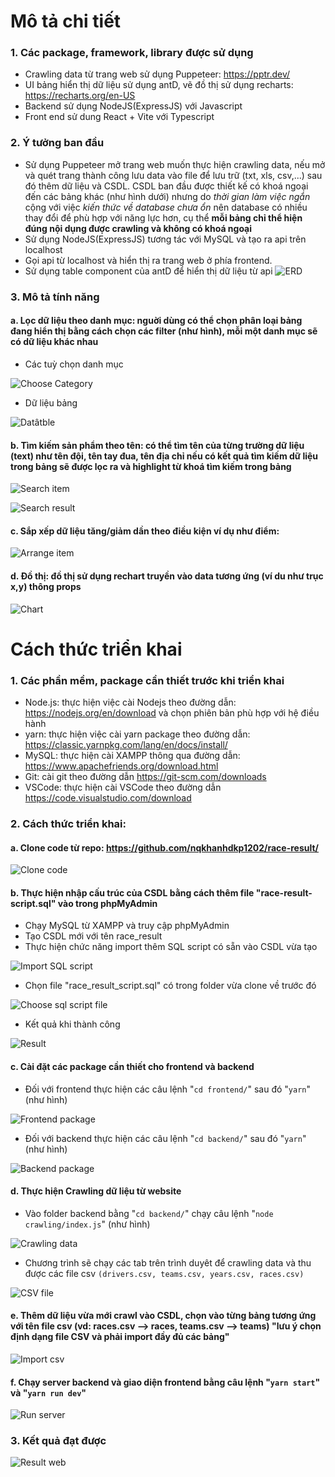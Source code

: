 # Mô tả chi tiết
  ### 1. Các package, framework, library được sử dụng 
  - Crawling data từ trang web sử dụng Puppeteer: https://pptr.dev/
  - UI bảng hiển thị dữ liệu sử dụng antD, vẽ đồ thị sử dụng recharts: https://recharts.org/en-US
  - Backend sử dụng NodeJS(ExpressJS) với Javascript
  - Front end sử dung React + Vite với Typescript
  ### 2. Ý tưởng ban đầu
  - Sử dụng Puppeteer mở trang web muốn thực hiện crawling data, nếu mở và quét trang thành công lưu data vào file để lưu trữ (txt, xls, csv,...) sau đó thêm dữ liệu và CSDL. CSDL ban đầu được thiết kế có khoá ngoại đến các bảng khác (như hình dưới) nhưng do *thời gian làm việc ngắn* cộng với việc *kiến thức về database chưa ổn* nên database có nhiều thay đổi để phù hợp với năng lực hơn, cụ thể **mỗi bảng chỉ thể hiện đúng nội dụng được crawling và không có khoá ngoại**
  - Sử dụng NodeJS(ExpressJS) tương tác với MySQL và tạo ra api trên localhost
  - Gọi api từ localhost và hiển thị ra trang web ở phía frontend.
  - Sử dụng table component của antD để hiển thị dữ liệu từ api
![ERD](https://lh3.googleusercontent.com/fife/APg5EObiLnWu6uasfa9iBMfGrqpqiU9WZoENwU8x7e4gpX0mV6v4-fUbIQy3M7_MhOVDf0Nbr_trXBtfUmDJy7G7Esyk4ZiFLorJy6Nvi-G0nm7rtUqvlth9wiUc97u0a_ikCBDAGYxw5NR0idS6unZwJ0RhW3zPzHhUzH1PqYg5Rsr2nHBnMhKWxux8Jarx5f6cjT6KzpQ8JVDBNxwMWa9rK0wGwt1W-DGAbhtfV-AGf546bEqUl0krf3LLvLw-dWlA6GPMJsI4PYtxlLjyj5zL5djXnkIf9CWiiUnphzkdxSYZckauG-PIpixvx40wnBYZ4cYFuhfysYPOtHrXpJ_-jY9TeGEOOl5DTnK-L81n11E19rF0h-6A7hQnbC53uFr27mT00iKPbGuLOb-PhZJUmtFtuMyBSD7JQ6yGMjqRear6soq6K1xeh9KxdySeMB6tz4O5-MLgd-VNc8MpxXebRh7OxQMX1hccm74ZhMJ69bq9i7D74CwE6JV-NWkLPeAhBRFL_p64gFZIXRD8LYE6APuRQfCdf9Z9LvX3_p9YDBDtrHOMTAuhwHb0xk-yMHt-ruvaJXCbfKrhK0bSOX6sPcHz0uFCVpZ8FSDGGLgKTEKIBnqZDujVI-oK6FggU94wmWcYxL9-_zuwchG50cP3DW3BShVfiWcldgYdb1jZMK7dKsLvEtQvv8tmPbiiH2PsQrKxVnvSBm1ZmXz02S-OMno-8wg2DKfM2gQhXiu4WmCBr9UCmYcVCx827CrvArKU22L1jdfnxjMXuF4f7h61IIM6SNpLXdFNDtuBHuFSQOGp6jHhiL_5TqwgcsEocNhSwLe8Ppsu6cvg3_fkW74pSrgiEwbMzsrmyUAh3q_TG6I2DFblcOqh5NeBX6QbBvnit3gjaE5Pc5KlDuBSasDaI6EGMzO2PcXh16yxLhlIilCM1ERHay5kxL9il-mJjRLRavZHAbmXq0yEKOf6NjeaqCBwpArxI26-dzGCOt8T4RcNj7Ckt_SevnQeLuzJiBooA8toPi0fP9j0Hx8mh2iKQEIIstTYtNJGJB8sj8mVXApy-gvYlQ9D1RRnUoS6VVrmkC1gzY7A7ZURZg9ja8QFSbcDZCzSOEvvGfx-2dGYvNRH-WipE_tXhx5Odr3FLKEr_EXlah-kGlpCpVJi9itjYUdDRFk0suFBxkeFto8-A2xhj-TKQaOeU-pKVaI5cRBH_kBulNVceaqHjNSZq0LjVHBGc2aDs-Mw9ujyvtAplhzhCfBmGohMzoi0eep7DtqHF-hpBCF0hjOWCbGRcmpFKvQGv59vQ7PoyxjluDgWCO_L6J3AwoI0WoaYJQ0repI8hhkLVMerV6AZ-XWSgOAMOFy4MuHArbQ1lgDEnh3oGP-D-NhQV4Tz-4se64BKINLcoWlyZB0ZKrTF2gRM3a1QA-4cVZibjlM-YwwY91Nh9aMdP43bJr_WusQ1XkPMNLWJ0dnKGu_dPYX7aGIJYOwNyFlTk-e_58Xg0W0uzWVsbuRhCR4tY3M56A_6v91ZBwvdMqUgLURVZrzY_J1LlA=w2880-h1476)
		 
  ### 3. Mô tả tính năng 
  #### a. Lọc dữ liệu theo danh mục: nguời dùng có thể chọn phân loại bảng đang hiển thị bằng cách chọn các filter (như hình), mỗi một danh mục sẽ  có dữ liệu khác nhau
  - Các tuỳ chọn danh mục

![Choose Category](https://lh3.googleusercontent.com/fife/APg5EOaqYn_WH_jKzqlXLST3eCBISpeqtEONg09-lc5ff8Cgaq4GyYB-W9dNK4sfXEfoP6GL8w2HuJ2JGiAyGtvEJatZij9icTsxVEPWPIKIqOibS54OO6PuSl-qXiNOOk82D7Z4NLkLBPm62Xod8vyLIc7gnbt-_8p7GqTclSOq3bTZ1NF3ftBDCHy-lb4VpETSZjuaaMTnOEDTWlZJ43sQnqM8UIZYt60X87e4AaSjJute4lbIfcrpPhiufgS83S9YCuI1NMiZ07Fe1SRDVAy2I5QcRxE13sVzrk9PPluQYqEid0x-LWlkdKsx3t-4hEyKq4KXnONdiVFfaaO00MVHpNm7g4Tl9TL65-QT8kOwi9qupo1gN2PeTZMGKmUqT9gzqZZJrLv2Fu2B0IAYOrQ_seBAIxPcDxfnLS_RF7srYqGnxLkJ-vcfIQROAl96TU69Wdk3Ei0mpLEopoReyOaVaKCvXAkOTriN1ic5sBqQjVGl7Jk0IonJ6I2Tz6C-Hf2LESPUywSaeEZ7oYDcFjUDUbDEg_p9whDDdz_RQ7LuH6JfmnJyXRzZ5gLiZm7l_Lb_kV-Ql9edQVV0a_hPiDN4jqRvXLdEg5sfXGfyCcYXcqVdP6B-9Z4fjEm9mpL6yPCbv1E-cprWe6KGL8Nj-4tLtKMOee396hTIFTByc18tyeD5yFrLxgw1YCBKQx3XBpuUYesjwGMFCi_A2sQNBgj0ZdpUzwv3nmqHa_1IeNWwI1yAPVMIGXSYSgez0TMxSD5NOAVx6EqPBLcfIQeUHTzg8pR4BLvrv768WvyT1Z6S41rKTg3iSG9IvoUQOkkR2o2L4f43lqJpNY2RP5CQ8km_2M4LuEPCATdEKgnXtC-z4Ulrgrp9fzE6vcV5ZJvBUGKkTKryuKuiivl1AvpwTOI3gJ5YDeLxDM6ij9BU2RUq8HYog7LwqZazgoL_VOJ_dYGyo0ohc838cwUoGxzIrY7JnluTa6ZETXFrf2aINQnIYcsBzPjInO8PyJUMLuUTX_sjGkNuFDqle613yT_C9kr4Njj-yxd-5A6cfml8aODjKXp1R6aywvJvGFX2T5vccO78ue9svTQcIdktZk8O6DOIqUrazMOjFYq7ogBlj-NCoJ00wdaJt2_ijOg-7jfF28LBU5TqrOQp0h6NvE71ApjlXZ-8ag6jpO-u192Vi20YbwQUwv9AsgxYGpdfB4_8Ne8zbnUpz7j2oA188waDHMFixiyl-VR4lsbRu2-FzSIXZptiDSw7w8_DHbD83VOfH0vdK0k8jVXQvWDEDvaxW3VXeHtxh_7zafassWu8ibWsZdTJMbAlruP-ZxQy8NY2jlyxZtpC3j-43uhWuCMgUz3gpltE1r6ZdQQMANEbqFcH9D_Vq531701rTaG4nSsUjWq7tJOyORqiLz_ZWY9cNoGavUIhKOa4PJT4WSYK83qnpJGzbdfyUR8rBxaYcPBMC5HOaoAoSRs_zv-I7gZTazPjMwLUB38nC1hJaG0wR_jXnGHe4UyLprGtExWrCOxlunVTTim9AZK9UKUtaCzXUQ=w2880-h1528)

  - Dữ liệu bảng
    
![Datâtble](https://lh3.googleusercontent.com/fife/APg5EObXx7H7xtNZnLRRNMSjd3NLl1p64DNq-oLvfTZv3EhBivXuNg1CU88yMlEUUjOB7BBjL3N_ld9dAcF7GwqpEaviNTY0Knd2xfM5rIUcyfKqhfATOLF_z7e4lATvf2UKk4Mi_JhO1sUZJrT1XRBpimtlP7gQKU14DZdo6Ck_-C-WlT2RTnr4StncJhtO5UMixcibbJeuFvbFggUXZoMAWaJzF6Mqu9j8dVRsSx2ejbnkrDRZA-uUobph2U4onKINPY-l3y6lvjyYKsGKDJYcntUpoSYBY1T1kZlDyGnvU_g8QbBiJKMZ2v-yhg0Xld4wCbubMKjj7mDmWATKHSWKRLnE181Bp3magkIk539YWlCDvD9qC6WiuuQLfegI8GcFeNzTY_mGOPBnmiQ-XCLnXEgoZfxpeiSz84z7A4PDy8CPkZrsC0F_M7xNX5RJNoBSe9W-2kEFTfkuM_-pbkmgq6uAGTLd1KA12Rl5DwD7ua_o93ON1carp0Ww_f8GOYgW_7aXLiIPrKlN7BX_1spO41A7q0Qh9ZB-Gl2cYDpIvhckC9yRuYbWy-hrL9448JodIgxzg50JenJM26X6xb4O6z9E9Syb_9RlNSNzxPczuj9dxoHJONiMI-W4JvSPmPPRv3hbZhdFkW0h3ZBwy60RUgLzrv7b0ZdOcGHmG2Goh07p3bOiNjI92KFAPl-TPpu7ZnsaAwZrNe7OsCD1r3DKm8vviCvHU_2UJ_FrIEn_IXjbMSmjgMVcbQ6ch6n5FBMrgXLCr4dG6OcDg45wNqw-EYu6x-nbpG1waqUrj9t3bEJ4nGeygxUHNHEtDXjg84xZytyVsvMyb97lOZOH1pNOwk7CoGD4Lo5TS6IlVcopok8T8mhTiIDEhJzN0_S7NIS_RagkhEMMDiQ7VLRyojPUTdbiOYoxUBXNEfZBbWmWOE63_io9DVrXfT1agUbmyh5Zvb77zmE_vWtSKDeJz4HhNEi-rxFFw0H76ftsJ_2oSiI4cu49Zt8x1bMHnuhUKZe4hN2ho12a1Wz_j4rK_DfqRXgrhJDkAqyGOg3-_kA0pgeZluDQp5HsjgOA0EY0oK2kVT1BNgkrPog7XPxaJOaFBFoyXJNXWZVl2Jkyp3HxvqZd_Jwj8KQZ372MIXju1V5-bltIz6xXZvQOdKoJsP8pnry9JGkOxa8b6IkzjT98UlwBOsoO9yy7JOJdGz5SdbNO-HI7Z09-WSdcfGkQepvaxCzZ6dRKW2psV-G2g_bnvFXEBLxIwDdyAog7Jv3AQr7l2mb7MNwNiwRK4JdKbuE_SGrL5ktPmKz_89HtGHmS2qXNShy72b4gJ_V_O9GmuJlgG1srJTNskr9d_Wt0ya_htbab8tBbvgEKR9P-Tx73y-GKvLWyt5s8nv-3DAR30HMrinGJJ2I6jZsZWzpaRYdf7jo8fNZ_epx6SO9ZPCbTylz1lHvtqqo4k0tr53xpPLLD07QkZYur3LJAa2oeeD3FZhv2CIFHGqn-rqCJwnbFzhznHptEkLPgh0Gshmb7xDwekqgF9ia3RDkzcEi02g=w2880-h1528)

  #### b. Tìm kiếm sản phẩm theo tên: có thể tìm tên của từng trường dữ liệu (text) như tên đội, tên tay đua, tên địa chỉ nếu có kết quả tìm kiếm dữ liệu trong bảng sẽ được lọc ra và highlight từ khoá tìm kiếm trong bảng

![Search item](https://lh3.googleusercontent.com/fife/APg5EOZU5FMDMFcaomx-poHByVB3hjzrcqfLO6kDv5bX_ZCMdFvJk-i5rRIJQcUxmhvlmwvoyPK6-d6yhxHfyy8Q2SMSbC30E44HaZPUOoYZSOQhaeDC5t-7cVzf6efVLKkRTT9GYrFloIpubCfYJjH5mhJEYORQVKJ8zIcU4yityxwAFS0rL_rJKFuFmS3xB3DR_8qNyvDccoydzLpcbfjVxTtS29kFkW3lpoOBEWtj_S6hcNGngCgVS9_cSc96KrTAmXdGilDYe3PSO5oBy8fnQrA2NQyldv6451BaTBj04ngBhiuTfkYnfJ7z-lmzUrxoRKAZO91cnRRLUQRvgtUK9ZrIzRHqT4A0ojao5DZE7SezS0xkDvwzZjN-FaU387yb_n16PJgwEwsNGw6zXZ7F-sqhb9AcXBLSEK5CS2xeSYurZ_hnD-tPNal1UE8voc4A7uhiqlcCG_J6yUsQs4l4kMnF1fSWxjIL0rztO-GhK3G3a-2mSFePKFoNFRSn9gOloo870IZeJujNjEKCbTY3ezKwOoE06smXFfT8wXxmFNW-hDvQ0lbOL_jwfpqiXQsrnF5Th7BgShNLTDiKDPsO7X9g_TWNL7xyqBoLRLD85KI-BvJ2IaSGFN258p9qgQJZz42RQxT3E6IAaLvZXIYamYYp-1XYoVioNj9q7s9gSuU-tEdz7U_TzgkQExMjKc3GtlzHcap_LxGA5YEIfQvzASfPYi6wqIw7walSuV3qSHaYYZNiyZBgphBUCK6GjGEG5WKA94rnWPT4dogkI6GeeHdDDFWFt0CrgGzIdKqzBeF_8sbJXTYW15nndBEpRFIYbGzAEsns5mFQb77WHa0soLySbBxsteWyVay7nGBAgPQh0G03hxtG1HCI9I_Gw-E6Nxt-nvurP7UMbZJQzH_N4jmon0i5X_mXKjUrxaO3ZZlwN75-q55KeGDR-RrvjR6sPXaGT22WH5YPRi6Kwo3MFx8FckATfKsA3h6POR4sb-r-Lhyd5toke_tXp7Gjl0J9a-qs6iC-YmVtlyzFSmyvgGZIUFoYrXLi_wdg6MgccYcIguZ6zPLaV3hElTKD0z2AZFp3uztuqJLYfhp739Zut0er-Xv38ViBmhAlifAzqB31cFH_gGjwlUYimX6rBeaEm5v1QrCNtJn9_rIxbrLDyeWjrw6K6dn7gbfLUf2L4jGnKdg9FBv8iGpc5K8u5Jv4zkBxpWU-T7gk7Cz0_O00yOI8HoMtwT7dlHo3axC3QEeS6grS4cOSE0tTolIJ31vG06UiyMDyEX5ilqlqWll1Xu-cMNjNmFdxANhiP6_c8YO20QXS-TbjLNWWMOoiqXvy80H0IQjge_8EzBsaj9naICzzwj6QipfAKxwluC4cm4B0pX2CgOKo-29E6kPXFESStk7KmZHQBDwWbJxmUZZE1NK4WH1y22mNR6tnhAB8ONKZRWyOSnOXi6UFfXZIN26myfcsUWT5vs0lYSC5Q_7wLkPtXDmFasjCwnQiB5Of5gLqSodSwkcCkzYl7LcFho1sP9R6YafrnKkHuNmilA=w2880-h1528)

![Search result](https://lh3.googleusercontent.com/fife/APg5EObjDQOXyXEBjyAOzo-4uURLKf1MzFI2BjYPRMxDXwSFwGatBehjwwdnzNZQmC3tPzVyihzRVsL7jmyXP3k4AUjckyfRgrMGh_emYL695hkN1DEJwz3HT6n699mIoXJ1mf6HyOce0fVy69Pr85ZEKfQa_9YYLpEdKSEjYwK06-nsV0I-gnX5X5MM7KUYxUuRwWSMmcUZkI_4neq8XUL7vAY3G80FhrDLkSD0IO9CSrK4crqy3PTq3IZTf_cNEoSF0NVKLw4jh6IV7MTb88ZpH_hNh7JKnPRTay16r_ZTgOj2zd6Yf1qK6LtuzHiAfVDiNPlsMrFudhGXhqBcOntaIkEIqO6-qsxoIJhVtj-XPcjnTxXi2wnCO24URkTGQzu91yllGyDXNR11GJ3Eb0-iwtsl6_pbVOCCTFSMwzyWPevdx0GOSRsb6aGApxeNPi9wqdjII_qqOmTu0jynrXrRX5WfBSPv_oOPdLHbUGEdh3u6KVwvmkQziSn-qTL512pwllK4n03UhbR9gvywOsrW-R-VHWdAxVL5v8CvlEpEhiKzseRa4TZOhsFe4vg8o2b4FZ3YjrwDnEW4LSmybj3_c1BJMi8Q9LBaQsQv-aQFHGJ923H2XR5GBCDHyuPoPYmnE_72xxYgSyLxYpG1N3C5w3VAZtawR8rnpmSU_HDrQwoJF_o-O94l4cH4Q59VlL1Qh7jVTqtnXJo3VoN2RnyGjud6oDHoZsbZ6xMeXZE4S6NaeTJtkZQuFNVSOQgqDbIalBgg6unWgIWfnrPuopfDYe-ozYKZCkCQ1KDlv988uLGeJ9l1Xb08XbQjhb-ZBtIsSKXEPLwabAXdYNqLHWqm8brGQ8nD2UuaCmuD3T4rSwDR2jktaseSQ748EWlpwkaWHMv04pj_WuWA23VMqGhaJKVW9-9ILlsNPH0YLmOmh8o99P4iIRoxN1UHyVTiunP0MyFgXVXsou6eIH9D7HZQCUHuWRZ8H_Znovub-eG7KtsSpTP_L4rFHz_0QuJEqbBopKzqPV-08weOGfO0r-Qx2Z5ESIxW_hRvapU7R4iHawT8ouX-eWHmKs2LkN2xA_jfSNaPPDT9nGRblFsfk5Bz8_8csjuspVHRwvetpMNLcE3EWZCjAxrC6FHAyC-1Naz6-MFhb18QxINffhLgrOYCkpqGHyJvqSQ7MKK_UXw4WNKanAmbGGN8S8nXRdbtSAR54H8vAvi2xSpQv1tTo9Fk3ON2fY5HxXXNxLA0oXwnoPvfRlfamoYrJFlG77LU-QObXpNJyswZZApo_psY5NF3GWO9r_nJOR3weu5SoaxQghfgquerCrXbnYeN67hh0_6LtXQ_9LEP7N-fWqXLsGmmstFg1WQ6O7zl2yDcm8K4FvLiTi0KUnTud6gFQdEsOhD3BLm_q19ldxdqT411x2-vyc1I-ACSTaB8V6nMpXqVinzLzBevl0nxLwERsX45wVTi5foWBukuUWbMpI-i0ynrZsmfB_hVKCG1A7qNcLVz3bGl-Z0nsM2xbYxOsDSEH6i4BhfH_S-Ejimob_Ka0A=w2880-h1528)

  #### c. Sắp xếp dữ liệu tăng/giảm dần theo điều kiện ví dụ như điểm:

![Arrange item](https://lh3.googleusercontent.com/fife/APg5EOYPFFnAa7fnyBbFsr9KDtJgB_wQdN-bM63uiIslzLEOFaKvnj4JkSLHax0QRqFcfu2PpN5eKQhkYaVO7UzIDQCYLZ-_MQJDfjBQAMbkSx4Qd5PV7sE2LaB3e1BEFbdH6E99VOvFt8UO86XTQuiF8_XvfQUt5fkjHgCFd5sDmon3CEyXZo-aLhUAnJnvhd3gapLbkVNuCVrX2FgMTgbsNz06k3lP6rWrJ6BIm9jRHwI97wSGcHuZIX7_yTfpiC9PdqPnbdyzIzRB2KbuvNvoixhRLDdjh83SSXHCKjBsXF64Np946tznJ4g8YxolF_J4yVjSIUoJhFRCwE_8-xzH0fmIlZxSdwfZAgdGHLmkNBq_Qt2veBpQsUClflrCKxtVMu171Pt6Mh2QjdD75PIzBizW856T_ob9bl6ZYxeJuVIFX07--hHeNEtOF0K2WPFzNFYbysDUYAfipBWzCrTC3_nSK2WAhCs8Joda5gmLyS77h8kblepml7HQDEVg3dlgTKDtv-_KTp4XE-HxUYhZ-6CU7igeOlPxLufSYyh6R4a89vIfB2A-21rXCFVghSWEUaUPyBzdZ9CH4SQXtskRQZfiW1MQbHEbjsKuzfITWJqsNsePPsJwff0AE4oe6kepZr0TgJW7NBAqsBWXB9gqcm1kw0coBK4pQANnKK7Dj8cRshsNfbrDbUpev7HZSajcfvJp3zMR8ve3GIzI3BAZsFVwJC2GiFCplCeTEYmd4JX1oTbTQeiHleJ2UzgW4Kq9clzfAVW4ClgAFTIQaKfKRUy1TlgOPiK7ipQHGlS30AP7Ibe6tc0eQfZUufk4Mr0ROX9XXY6ze_j38j7Tw9q-q92hEU21hOiBo2n0Ju74twkksQM2wigkdst-S5NhGc-cK2UpBOWkK-rxB61poRaZl1Q53KDvb_Lck-JWMIKnTfhzMw9cd2uRaj3Som5Ieu4NDPsRaR6NXyCfLGClI8CsLpNaSjguVEbT2lRk8S_ZB8_vC0m-xKxRX13KfKe0I64oLlFzNTgdY37KEPgGm2Ef03T55BVjJjhXC81_dvDH4GW_n_LFxNKkYeXawBkG2y_SbA71LNw_zqs8q9aasp2aMP-RTjpeywExhYKJeeyqWlQAFh6l6WKMJtjtwARY6rSx4cjm5pfbe6M5DPAayQNA6yH_Afi3-rkCRA5ugqUtDaPd9yhhOoRkv4SAClI4u0U1V80lEnDwstJ85CcATWIQDUKo_KgLjjUmBLO6jPN17bU8KgUBShrOcuvAX7yoPhBr1AZxmuaB5ztfWTzvjdKD4Hd3WtTuNI9UNopnQXByA7udC_uAJdC7rlhp4xW6eDBnPUDkdfXbTm-TJNb2XkkDqF2sinimQOpVogv0GDAZk64PbM8ozblrNI2JYYo9R6rY7VsutdFuyErYPyL4knWN37GUzM0kTc5NggXjVaaPS4J64YKAqZnSxhbvqHLARxGbB36P4EpTIEFCwGWhNaJ3dq41b64SrdE0_WxQWu-KHs6rsWpqVSzBM8k7rKmBAO2jjXCRynx8h0as2JCaPw=w2880-h1528)

  #### d. Đồ thị: đồ thị sử dụng rechart truyền vào data tương ứng (ví du như trục x,y) thông props 

![Chart](https://lh3.googleusercontent.com/fife/APg5EOa1KrT4f4nhMO0y6CcJQMmUsEsf49cJho3NffSVQr-a19dZHZWmGqOmd0ocBSwDpvj1rhLwPA9LzoLidX4zzXQ8KXWn-GdTlHokFTGSL9Wk0SHexgoMCzbecXsnWCn-p0pupf85Qm8rGNPVkDPgr-Uku13pUvprZwU7yxdez06DBREEEYBoO48kH74YJ8XUYJh2gF_huSYz7ziT-o0zlerikKD7EMWtWff1NBvZkGG1kAYdRFPTcH07BCtZwKF_r-Q5zhf2JFQrNa1x2tLrF1sP8ghYrPp4WKCad4ctOGr1WmS09OG_yoPw-TKuYEew5XDoeeH5v2tbj0vY5d2jTD5KDMbp9F5RLqkRAvJiJAknYzhiHtPJmUDYYeSUPOpxVNr69Pxhx1ErRi3ekT4_YG9l5A-P-bYMGWjRIh5eCeLpCHpXzKkuJ-sucJt7wC57AZ2lUGUESEF68zVx9YdVmpRqxJO9gP9v3sf0B-GOxW2sNvzg0heVm66-5dXUwk_wuj6r6FvzZv8uSL2VFrTE8Wyxea3eyYCYZ4K6CgxECIfeXfkp2X7UVCxV4zJ9RIYbgd-DgPoEO04THBmClo4x-v_jTCUdpueTIm0BAWAL2ckpD4harU-x1CW2gzCVHyKZtQZALPmkAa6tb4HWpAItQj2dhdtIzYABytMg_i_NS9V5-KW7OYPqBN237TpNNUQKyyzHkvP1rp_4qg1z3sUzeimiOqHQxXkMMqZjahg7hrtoRTWSOETifEUQ-8yD-R6jVanxhyU00s9nJ3RMXO2PH4nloNtgGmwOh-c6cTyvDsq_F1dI9yPP4EFGcRrMxxd6USOZEzWMWZpD-_RUDrzg1hAFA4K-lLnDTK_tCvpVn0d5jsbweYXbkejky-BQM2WuyqTXjmX-DR4--6NyWjNwsyXyIHVSMAR-kv6Kp3OV2m5alkA_7UReVekGi161rNo8BNod3pHlSHirLjrPb49_eASrNd7MfX1Y_FHNS99xiPB6UDmI1UB3aLW_0c91UYRKCwbZ7NO1hqxyYZD31v15EAnIkyz2jdp9DzwZkxJmhO4qlYc0TdK_PscbycL0uuYEDYqDMlxJCwSHUdAr22XzHrka0upsNE4QZqjVE-I32apYJq6Y6CgR1tBD0VaimO5YmGmG7HxUWkXa7PasZ3ahuvPTE_o7DAjrmTztSI3gYOZgO6Qjxkr55DVeCcEZhfiGm-dapwMNN3Y_cKde0M9qCESoxTNc3ikd43MS1RlwKdAWjl4wKpR5DZvCNVCYHxx_y31o-D4G4MpKbcj2kgaKYRB91EQw1Qr-KSEhDnoULQZ7ECebyiZnzw_wn1hIq2Z2NHvbW8gFsQYKbpCJYOHsPFz7kplQuEAx0zxoapegg4XMYHyugLTLj0Yx2pJ8OhszBQWqLAQEkGIF01pNNO-mlzYQdI5Z3XlxKARxaxEYVA48ol7aKIViUM66gp-uvlBnNtousy0-QhTNmIXbtdvXpD5GDbFPJsyOOcR4s_2kAaiuu1l1-FdGDZpCHO41NydG8goQTBzLxt4p2cPlfg=w2880-h1528)

# Cách thức triển khai
### 1. Các phần mềm, package cần thiết trước khi triển khai
  - Node.js: thực hiện việc cài Nodejs theo đường dẫn: https://nodejs.org/en/download và chọn phiên bản phù hợp với hệ điều hành
  - yarn: thực hiện việc cài yarn package theo đường dẫn: https://classic.yarnpkg.com/lang/en/docs/install/
  - MySQL: thực hiện cài XAMPP thông qua đường dẫn: https://www.apachefriends.org/download.html
  - Git: cài git theo đường dẫn https://git-scm.com/downloads
  - VSCode: thực hiện cài VSCode theo đường dẫn https://code.visualstudio.com/download
### 2. Cách thức triển khai:
   #### a. Clone code từ repo: https://github.com/nqkhanhdkp1202/race-result/
	 
   ![Clone code](https://lh3.googleusercontent.com/fife/APg5EOaksG-TDELEp7URcAI9HRt8v7Rjfflq4a71dQCAQDlCqsTN7cUQeYyF0aVQhveGWpyZXwpGWZg6WzcrmxssBT-Hglbco5ccwAJn-_g5Y_CiqIrdw8yb3FggipO8Do6iB-MepWLL_4t7UOMvtpiZgL3XTyjWsC0gpFMgJHlJIaRIS7fsldzVp6zZ_qfKheFA-DZBywchQJMvf2DSv3ViQoFRV1FB3CAvv4zMwBzA8yPxIJyC-c0IJkPBwOer0v1htLwBpQy5uTYWRIlpS3E9vYuO4yd6_LrY71pVXkMUXsD71oqK7dpFVJ1rIJ8n-svOHyTnX036LIH3ZDL77k-C4c_EU99Laqeo0Ct32XBZfKQVBgQcTWQqyXAtuj-AJMgqYvBBgy-oLvQA57Y74WoQ64XL8_vD_foS-HzqfSCBLWfL0exJBR1qWrW-shI8z0Tn1WNlRHBBnNAlplZ-e3YjpLl0VGoSNNRjXTMuhE_tocTYf8AOW1IbIaqMNHNMqY4ldLcvNQ3RCN9FHKp57co0yrv9Kfu86Kjg_YdlJZFmu_F4YjOmk_v4qlYpRFjfnk7-tYv4VubOTY8Hz_oP3zHGWqloIFruNenDuxyjd85-vLXrxWfNEPTtkReMAgMyws5C-c4HGRPW_eLueG8yBw0EugMkycMojuWORRIffUKq32p_tHUKvT8cuQpA9ihD5YIU_VDvJsmkx9ZD4SAb-LPOr1GSndPIl1z2usB29c_RRVAEMfTPjbRLY9DqtE5kAc1QckCa2V3gF51Cc7gVJUYCR8B_iztyt0DkMqDCfOPICjCIgWdfMHHMiCTjgBuYboHmS4aVtwXBM2P7WjRnZOcVMqZxYGpnsfhfXZeGr5xC7auvJMVFaFt2wn6lzAzPbhGnZSfu5d6NTup0FsoCjA6_PturNJJAN_igrFeiMJw7Vv_SGcJIpEbnhZkugxF1s6zxpk5Ga6rs1JmifzSd0pjJdVwiVc6r1cM5TNyg0fgECt_nnr1KEwV97Z19I9EJcKJHwr1Xn3u-bFrUkzWdS5K5xvHy6M5-94c5vZPA2UMytcdi5K4uKyoIjbCv-YJkj8JwLDwMZXxz6hQssIOj0glj7b36ONtrR3ofkUbbtdPasaGYuF0N-yA6NMdufYRntquWGHk2xtx3kF-77jEU0j8BoTdQ1xZIkGzRUwmzbW5fgBPYsjt1m-YjFhBiV_qXRdnToNzIx93MKZa2bu69NcGSExX8CvEp4i-lDeByctzL-daG8hDsrleNXSAZZb2orhDtpcSpuNKjPtDOpZsIOgEMgZLxPZ_sOcsEnF-941uZjciERfbeJxctCF0isigfyKfuKMj-7PQlgTq7CZCjgtRzTGkV2uTGa5mqll-oY5Rv4Bthss_xgduHNDZCqdP7BRmwjlIQfHlfl82rIfg6sb99MhXFcniiePOpJoPb5VtDt9Jaav-FFO5rMx_6waInFIKF0AoOMVmUTwEaFSqLxoQ3x39IzeXTzNzlrdZvvshyvTHNti_UMqpeNnvM2CfCinzLMhgmgmvYaX1gZOSTuQ=w2880-h1578)
   
   #### b. Thực hiện nhập cấu trúc của CSDL bằng cách thêm file "race-result-script.sql" vào trong phpMyAdmin
   - Chạy MySQL từ XAMPP và truy cập phpMyAdmin
   - Tạo CSDL mới với tên race_result
   - Thực hiện chức năng import thêm SQL script có sẵn vào CSDL vừa tạo
      
![Import SQL script](https://lh3.googleusercontent.com/fife/APg5EObzeYylwV5MKN-KdVR40BxTeu54DHVr_7wxLUdyLt9L77c8FUZ0pHzfiOukq1LDZuWLOKKzn1tPdtnxaeR1OcyaSEH8fX-RtFG2kqN_LRFRukjamGw3ckDALtbs53b0xaVZ7uS7RZpGN7mVQr0eLqalsXxk_Xi3ICTVtC5x8wMB2iFuLWxtVFTwfH-FbYd9XEcRZCrd1RmXeaRVFUwjH3RaUO0xQ_Z5Znuo8a3OsjsJ7f-TqkkKauw3OowiZA1mpa7iaRJsD8likPCCq1l8GuKQdyuoJDyhhczyatX5awbUy-ibEKzErX3KMeItFclmdn0bQ_yi0cl_gIeYUkHm0uzaa7dPQcOgnglIh_GgW2S-yI9b-_YvTavDhblGchEzjZNI5gdvkUvW5FEpVrRW20P3JwsKPLroPEUmdKDFTo3Jq9qPwwIxvQo-tl3yFn8mpO9FKPrlSbUJha6LtVhKQbb_fDLkqTer2MvD2ZyTMOlZgjZw5PM59kusmpIJWZQGA9sHPoD7oUassUbR8hNlUKAOv-bJOgYcTI_Zz-JhKst02I3HJ5AWsSVSgI_jYsSGvLO-45BaBNp4hYAsptSwSexI2dm6kLGqYl5hTsUeb52Mso2-rSVoCzopAjEXAalg9bt03vp-1TBbV2LvpS8pP2tGALmN7yvAvrInyMeu-y12sC9nbui1OANYbhEPqM-GFrU2pVF_N990Ux7jNpWtqOkUQLLqhtzr5yCtyaXKxuO-ZHd0CJIuVprfZOUjp20MKTZmUtesMcZFAkddFIyfWvoBt961b0RpmNsptojKEJQETSUFfKlKDjERjorNUCVwspd8lph-Nj1mQ5dPBz9Tj1SrgI55CNJ80DRvqfjG6fsbuQZTRPupoa00Xxa8IVR0Ry4RYOq3ko6lhwuGF9ECfjIsaen5ngsk7InBOVrksLGvqNvsagKouU9RMCfFN1eQfyo1TVxqSehHpcPNqvP67V58OSD2Wpr0_0wQK7429Ys04lLGuPo26W59MwrcUgUPZoYVSels3yeER_qs_lVyzo75v3wPyAT7nA-Z4AjjwI9iqir2-zNUVNzn9RLIIsVRNryj_NpW2IDwvV0nW7dtHQiQ2sxnWL4iKIhozaXlcoMJLHd70iZS7kkKL1AVbijeF9-r-REgM54T4u_wgizk5u6nxXb48PmgEW46LumsxcThdeaGx9ezLxRElc9HQotzvFhDpZglJuP8guN6cBhledZH4uqNBb9FRp5KRuk1U80Tuy7wpzliA6wZl-VwNd2zRgViPv_vuZskrCk_WdGhZN40rJFL3YxFjTTzaY6SBZKLqYs54K8z8cZUMQ7ynFR9wK8FgR7rRo-milpec2cSiQ5cdkWHgkKfuFy_MQmrcxPniYE8rvbUcrDgkYAJQSHcBrOKaPn_spNW2n57E9hAwJ2uHd90kma6B2j76dE6OzSJUeXpvibrdn0__yv5s9f6GQyrnr6l0MU8peiKRc7NGXnVwnbPHjf40m61k99ID9W-Altz68o1WGmZ8kYnZ9Pi-09caIQ1dkq-iI1Klw=w1428-h1546)

   - Chọn file "race_result_script.sql" có trong folder vừa clone về trước đó
     
![Choose sql script file](https://lh3.googleusercontent.com/fife/APg5EOb4nVqd3rXxBb_kAunmBUXqOdwRCDwJ7rxQzsIWTapCoos814WAE2so-p6z8hcWSNEFxFYK-gGhpO2MymQlvN6uWZTRiwFcLgoDWybGnjRriRZd3uutJg9BPvBS4m9VkyWK-jn9OVlfL9aTa00YpKC2EOsUlL06JL-w-BrTjxYF1SPOKudRSBO6QhlQSaI2Ibf2pet7jaD88n82FVg1WHY9NGbAVtlxjDoYqkcQDlwloQzm1bBqiJgWuyfONzyIYqACOUCdRJxuh8H4ChKiZ6KU39M7DAQUO06UFeirQsufANaO_1RPm7jQ-2L6IfAbO8jJgSf9POzQe_Td29NYfkMyGBmwEeUKfKdt0iq2MHNYUH7U7g5GgbDoxYGqurKgUf6rB7qXs4i955D7V8e1gwCREQeJB3w4QIJMsRZ9XglX9unekJa-C7OBU9y9KALVDtUiXoGKpexzbXFMEgySJj1UnYI0qKpbxtZ4VZohOJycOwqW_lSJLtvsUt1AwY2hmGn8E_ulTmAXUOWvxpUJd79soNG9eJxJ80gJ0y86eXYp7uQiaNP5SDzUHR1BAz26nbkWnHXHyO_5obxlr_d2cQP28wDkjDqqgMvkms8OjxUf4TV2HskceKtownps7FTVz6LHOkLyM_LNImH3dTEWA0xyaS_CYxByycmOcPt64COAO6B50PchNmEE0opEFjJ2e8oJLEHGyw5XVyACjUDZrEjM9IoG7xyEwiZ1X2yxZx0n0kFfV4qq5vH_c50uO_QOReZTTbyKwrij9tE0NIzZPHYsGVIjy7L4MWMlne3Msg6wIvMyCMsD8q0MHnozDsFSrXDofT8FVoa4WGATSq7IjP_ATNdJZgi3hMka7xBYSRRq6ueUEEVXqfZI75xoCe6GHsk5Oiml05t0YJ4QbniXRuOiZKPzEEuy4QiDs6ZRYteO9YYGMu9vdz53E-TAHbCC-xeorleqNcRaj89e9o7BDyNJ64oZYimmbSJs4q45vpFV5JxnRjoqABWxkbTDdvjgzXRPtVViLs72hVvI8Q38iDU0xCTP94uv0PTiJSOq4jZ1jhItFUxRFZN9Fd_kW08CzGEqpfNx7CsdzTvF0MINDPJIcuea6a53sAUx7TCAZ-CrNSFoBPZ2bOxZDs0BzGyk0uKGbUnEZ-ktXtJ_2X4rTDBbIPqN_SoWRSNK6p65euziLCz_TpFVkfCEpEHYBxAHDFgtOsSthuE21jOy5t_qKer-A1QIeKDf9QZ4M0MAP04EtwZdRGwbw7IARp5k9fRVBww_CrUSi3qNL8wAXJX-LrzT8iCYtkIOOFaNVIfP6DWDGQqRcTGhxnNfTV1AZCDucIOycKF2kzFK6k7t8U1f3Dx0b-DS76TQKYXD-lPAznUhcRI2bRVdHGbjm7rZnFpbg8w1q5dXwF5bi4mR-tJlsltUSrpBcBuwjv5Up9UPzvpnsMMGhpD_oninhWByZFzoABSL_kZjECymNlkgYNBM8XHLpCZuNPZwqstZAFbh0TCu1slbFq7kGd6-HdD0k4JFEokQb9n58u-T4TWH9w=w1428-h1546)
    
   - Kết quả khi thành công
    
![Result](https://lh3.googleusercontent.com/fife/APg5EOb_Jz2ljpKdykIhxLBivpIdFC-tQwkXB9xRh0XZ0Qp2wwtgZXG0nmdzuQYsCDXnVYXqetjzOzwh7vvySEO6VvfXWeebmyMUkV7a3aPoX-dTEf6Cbx3JzAOzeLLiyZpbXKr1rGp6fD1NR6BQFZ6_OJ4bc1EZZxw5GbQN65130LR81wYYExirTijs6eo0hsL5KsGViN35yFLfyS1qhZzAZTl9Dx_Tcp7XQOhn5x4NH48nvkdxbjeVFV5qogu4BjhH7u-vPJnjdW1hhg2zaYL2Vt7jWNVcskdlIjw6aY3JBlf8p1ZQrnMi2-U-xpdro87dQYVDartzbULR-n6SoSzzAROO3196yRWFGoawp-vVzp8I8_ccI3G-yjw3UcEVHCMf8uv9-rxjfqKF2L4uLY6hpw2g0zYZu-rjT8qSW0aDYlK7Dmeb5rRF5at5dVNtW-tFUfKxyTIkV5SOHhqB8ZIyDFizQy4wzmpV9Z2JcrQ3aAPYu3r5YsX5Z85C4hrUm46G8G2Gbeb5-jmfGZ4_gBGJ7GIG86VnpI5LSZjJCivFZfl213QvVmdFsiBB17K1EAGH1YuEu42ZsrPwams6kKRQnLEtj26taFzUiJuzd7XmZIfqaIfFhGbF0WzY0niW7PL-4qU1HxLxn6b-MMDEuZfh3ved_gXmPbmiipXPkfwjWgLobttR35U2ALLCxLEzm6ZjCFf-qFBOF07f4W51x6na2s0R6wBO6MlxCG8kIfsynhBdYWFIpI6_aOPtZ8VfC-Lh0OLdE97N-cCuAyiJuy2XsEcUtSQsnlZ8rPY-BTN4yY866FgikoROOGHmRcofl4fts3xwh1ubgjQULO-og8-JB2Jxd0g9nZMgJaa35gzMxcED73aXa4XZ7Ld7_zOxtRPJwLfkpW6HsynzkeeQeXxpYnsAWwleVjMjU-1OLaLeYf_ro2NV-5U19crEz0c58ZfhFN4UUfeLOXCAqgXXjn0BkE9XATaHOHdpQEXTPyKYj5GeH-FGG9CIxxbXsoMwNFst7GdBuV_KSwHk-O0oilg3FaNNKHHZenz5TJ7y3k55I9sN1jY1jVl0wJhUdWbftLCS-p-WWHXNILcpp_ir1sMhVB1wQlCadi7P1cid9sSWlrE_tEJQCLnBMkWDzb1MiivtBrAf7L1x_bklm8HDin6lhoVpGdQ1fzyX-6TiM-DJWmPuDfumeALQTEPTGsRAStWlId6CyY_QFeFJ6Udhry4UlZ8dqM9M8hSi1tguYkyqc_xOorXSm_lNmUucq2FlwggIK5ZwB_z4f252HwZ-6Oq9NHfRDKNWxfiXJzWHOQ0v4Vl2nxl4ce0TBHrNMZ1zEuqM-t9bmjS243BlstOYvtdCznCSxKiCTD1Jr0iMW9XerG7IKyNSrgz9ZQXRCx-hITSQfN0lgnC7Wx3bOCYRwN7VdchEdygNMDrmlCvJwwsoU6mqMQ0SepIl-PAsMWehoj5Onn4gcCWB1oNQcqUOQyd7GNOMu5kp6E8XejJV51XPdGBIHg5ewR6CQFDhsRPOrmwAzUWoZ7nQSRpShcI5Tg=w2880-h1578)
 
   #### c. Cài đặt các package cần thiết cho frontend và backend
   - Đối với frontend thực hiện các câu lệnh "`cd frontend/`" sau đó "`yarn`" (như hình)
			
![Frontend package](https://lh3.googleusercontent.com/fife/APg5EOZu3k4mdtMUUte39Yy3YavqGrO0DJSt6mKDJ7V9gSzLrOhnS_1xoxDIp7E9qIlnGGJW60AjqOIBiMckXA1BnKzXVnSvP0dlsVRdamcVeN6BDocyCD2py6oWcm8upsx6Q2w_eNzTzxciEaYkwIVuzbx9qKRjPQA8FBRR7d1iW6tDigObTl_GdfuP-Htd_m_RS3PW7wKCg8pllV215uOzWYM6P81g-sw5LZTQEzTrE37JGU3NqcxZ8jvcKaapPajy0Ex7jhwFD9a9L9fbKfCICeQwGhLTbpgj44m7CpFWbnhGD3NCXIblssDN-e1JZxzB0SlSAuCELei7AXEodkaoklfGjnSkTNedSEJkGPJVqyyYgUB32N16_cxTnF9lUDDE1AX36Pn0WJUYwB9X2eVLU3mcyaNGdBYmq8kaTwx5Fnno6N2SZW0G1sxq4U_72RtfkPCL-yYbpvzIJw2Yvh7hij6hvmPMhTfk3junlibLn3ZXBeSxDUdnHz3oES5GovnikUxrOfMnCGB0BVCnv24P_rEGohpvlIJloM9d-KW1q-J-6TUwrjRLZGO11mOKcXJtPzut_uj9LvGLAhnAquabw-tOgxsgvkiV8nyjbmjQawRMilcAwslQotd9QuD1YZV59NIQg0VIFb49lBd8y5_KkXXGkKD8Kju4Fp8N9XmGlXRBaKblgS1C-f1iwU9wOerkIPZUFCfHHTGLqY95PvqT5bnOTbFcWWOlAlZVcnDc8PuJIddXRlFekvaZf1q_Kg13nb1Tegh9sW-d_hRdvhTlXNlP0PCjzx3T1x3-DQH4hEct-OELXzMEJrSYSzKAyAT26VB3oD-P8DR6YuZ7o4mOilbV0JhKfmBi3wfnsoo8OeXXCoWq1CrgSn9WHP0Nmow8n51kfP5JT2pUxRUzJIGYlSEkG0EPKlR1YxXILAa6e8Ndbjm_OW4WWuLjNuD-OOTe1R9BAjF7dO4n3zTRaoIWv6t0VKoiKjzGMkr4ID7mJx197ep8mw4xqeV4cXcoo_IMyeoquWu3p-B7AHvoJaHdkPzJmL_0KPGxBQ5CaVOSm6tROmG-5LdVWnRpaHHROtzSNyEAOYOSIisgSSB9Q-fEieiVX7glj3FhviePoS46Ktb9KuUoV8-edRIDlz5oyyYAQMbfiPBwMf6LDqqAlFOgXi-HjFWvNtMhVSZfR0ovIzxm3_Fc8iPM8sHvFxxlThAYaTRB21Ni7A4o5CobCpudQNWCwY0_uKHe-ixSK73qDoZXbYjkDef71EAuNRzlqs_Prx9_xUZ5OiKHFOi4L2ZwgCbxvSFbE_VZXyMS9elKWAWhwYkyVQ-UwSyteTcg1v4co_Mi58zGX6PdtesumOsfToTTvhTBovEgZJN-LvmpFGIhs3-MDmEJODFWE8NIv47OgEw77nod6udLEdLJboIqPH5t9z5Bm4wog03vz5uw3d-oeaDQH9FnQaSSkZPhuUYc4ZGTth52mnTb2GA3ne_p_xv7ycWwqpYqdmuMxXbXWmTDEAfcTbuqbly4RFoyttKehJX0SWidARr64oarkQ=w1518-h1476)
   
   - Đối với backend thực hiện các câu lệnh "`cd backend/`" sau đó "`yarn`" (như hình)
	
![Backend package](https://lh3.googleusercontent.com/fife/APg5EOYgwHjvhxPjwMVP4tX3syQYnRRxVHMhBZ04Qt_EfHLkN8pFpvVCcKU-g2ti23lyz3EoP5yc-uEzUwK-uEzCpJvtoxqEQb4Cy2D5YGyz3qfLY9X-InODmBY06kiSSMOEs8wXsgTOpVaMUBUgYmX2bxa55-WUCVvjoOkjG4SV4yAVGjWJUVJ852iGbygtXU9A1YFGDT75TD7Byb9Fhq9ZT-fkKWUFcGJdPQsvcpg3iLLFYn9E8cC6mG97ShuUxiaPuV7o80e45F-MvtfK1LVgcWsCmPZ1drwVY5LBnvuhfgq5tHa43Y56w9ai_1hdmWDR6js9QA9bJG033ASCz2qJP9NEtACTPWaOwwRZyBrNGf9xVOAiktKMvPSrB5fl8ke5VYXatGUPHfmQ5U3gqaBrTbz4WDZf4vkJBpWFuR8zNDQPESjVVJt7w9FHUbnuMP8mDHGwvskZEHX-lSQ47BL7bcJ98sOZZX9ASHSzxHPGpw58Xeka6wsnAwGTayN_bS1vr6-zT5fA84iAC0XoCag6-tRoW1UZvzRpSEGuFUV5roqZOIsS3xIsApivyTRN9LQ3BGtzmBEF9N-SCnxXgVirm-o2BpQ_2vRs_M35K2WMpFVgs-ERIRTRolioIqbal0ugya3HaJV9WsHZuuAx4GhUdckxzUGEJ4XnLJgn5qTu4G7JJRhgw0suK5e7Hi8K5mMDFxFvK5xqVU6EhobeQ96n0D-DR_ap92s87z5mIqZ2MyF-uDqC0BwzrSxrWEPQeMLUYXrbsHWfUzvYVfT0szyujVtSpAzvEUa24J4vvKDLW02Y7yLoH7wdVUqkwlVI3S-EOPU8fFpey7PGi436-2lbwSQ772iJPPyjPl1CWUuKQRrteyeF85Audd2aNlV2TW_4IYfufZ0iTrp3jVIePzMHQKyXx7q6eSzkPtyKuiIJxJ9gnXFS4NO3HJxyYMtoZfAdtHkV-UFzTeUajquLp2Hfo8X7wsfahjC-wWTCguarmcSJOdJGa7d912KxMAf4c5q5hAoAIUn6HFuYsF4uPdj3dLPoEOy8POmGXSaPTiSx_8TgG8uASZJoUYjOx83PCdmZ-ckhjmXgd1KgSWKBmgEo6SQddmcIVUmnvpacmfG-xB455-Bh1aEjo7A1nqEneLGVPH8H3FvI7MSk4_VL56ihLDc_td8TewY90z4jcd7VzCPBmnvsUi4j2n-WGw1nHb4R11m54lw5BcMim8e1N2l1AwbYOuI1B3GWGAzHe6OVZSFMQNL-huWYWBJoAE4spHpvMp8WWOM-ae5sVGv7BT0AaQeYA75NfwKT8X6OKobwkDvSDJQFsvFNmUJVoiqh13L03s4HxQYdhMGZIzuVWVLf3yMRKROVQsZ62yjWenNzY3DemKTjrr_rDoCSMFaMkS2O_P-wd-ZJNudCbM8LtBBFXd0q5JMvU9YXcGm5BB757cEHywkK7jgVIf7XWRN4UG-F-v1Ar2lUqxjoYJabZxLKZGjQqAN4ooAZRC1uOmWyUtX2ESq6gA4fC0fxVuJa7_6RAaHA58AZhA1o0EF38A=w1518-h1476)

   #### d. Thực hiện Crawling dữ liệu từ website
   - Vào folder backend bằng "`cd backend/`" chạy câu lệnh "`node crawling/index.js`" (như hình)
		 
![Crawling data](https://lh3.googleusercontent.com/fife/APg5EOYeCVg_0g4kx-DzZ7ZNoSCZ9Dlu11de2xJw9LDZnC2ErPtNQYYthZLyftOyttL91cVpDEYZF3QqQjuOOvHTakvH7qffoLFRQLhROWFdw-Mws94DbJ2zov_OughDQR6rMpV5fIPSsAstRTnwM7EfrHr0vyDjV6yLPha-pFpW_Yu_fAFA_j9ELFyByOQvrzzNNwDCcq2akuFa2TuUKpsZ1eolEqNOlsFNnLCXk3ecJJQ7FHu10b_hehoLPt0t006oPm6e21CgMRFvYXSe7h2VgpENhK-WvOUkzNbUsJTGb3z43zQAJhP1A1CzTtvTHnsgq_XWgHVPlivnOK2awG8POk14mSIo-wIJOIIZwBD8f0imxIBVV7ZVGgav4tgFrIU0lC9jqVqETVygCicnRxZ-Mjbn_i9QJilR9gkPT_AcIyxyx8w_a5IjQUbPpJt2Ak4EBB7p68sEZ0KS_fV5IiQ3KkvpvvEHqA2M4-MCFxDtJmIW-IQoARTS1aJniBPNjyzdk6kou2rDAoVWGaYMM2KEwWoGllz-Zm9Bi87Rz3WW7R9XQq2-IiNRTQ8DpyQA8WtHFfCZbMV_6UmjZ3Q30xCKfdYW_BLBofzez9zKX9xNzweIzC9i0hHXD_jpSUvVBkbhUpXQ23_05xBOm6ZL_c51G088pmHGmnEnOlAvv2fQBNyEs4o5NgLTYE07od2GkHPxXvtc1KHmcjaQV_eHf8-AzKdrIM6n7KdV-Q7yWaoJCvYwLHVbidi_cHaQWT05fxBTgYf_skABLx6OiNd0PmEn3A2XnaMSmkN64vIuJCE2kmRzD0NJuX0BYF6D5gSzgF_q4UEikiowu2Q9F7etdNUMyTyEkI6sxSJy-TW5-UU3kO8K2a8cmMJKqE9Gkv4E7xlTYKBclbuB7McRQYkGrxepXbIsjRwIA6MsEr4Ad3225lWRAPKY3qrJSoEAHinkWyUzLiKfQ0Sl9cX_Yp5mW2cffsNsKCebntLOmfMNA6Tl2hdPEPi1psq0lNThEe3JJMempWmS46Dbgk9cZfY4VzX38zw8lVz9XJsDMBCXtqPmQNlU0h4f94t8bLee-ZpfrcEiFpDHkyQFAJzQmpLTSKQI_YtalM3naF0hZ-V7Z1N3QCIqxfG6bDX0Camhg4914KaeB1xQr2pmQm2jmP8x252B_bEd4Q2TDbfmQDqUIgOCvm6WTGMaYZSRg1GScrnhxvUFEWGLcaMm8-5M5sa0jTCi_W4FLlkX45yumPn83jXI_hXpb2SJ9DICRZPj6wXVAOWaEORq6lLvvTRvtTLjD0465iWKH1gtJ708XbuQfEgRHvz5bExcj8FQYF5F_ytDL7YsjfMCJrt_pERDFotVz63WyBfnPsN-SuIcBU9GSksCM436O9eosq8yUoPohNAc-SmppuWy6EdaNLISdnO12c08VuGM59PYI7B_gCclV-ibUkwCRujBd_1hc5wyAmc55aS07SyQjJQc-xe833gesUVxXuEeNDR3-knDO-MsEyWNDi8VTGvT7lQpc9nkQAaZSrbPuO0CVAbnI5NC28Wpog=w1518-h1476)

   - Chương trình sẽ chạy các tab trên trình duyêt để crawling data và thu được các file csv `(drivers.csv, teams.csv, years.csv, races.csv)`
		 
![CSV file](https://lh3.googleusercontent.com/fife/APg5EOZxPZY5yDXFthsE_8Wp3C4zGB-dD9qXuqUypQrNVIda45IzhK83O4jXsFQmQnZKauCLObtaeqExebks-kix1600vhfriZaKjb6mnffKI5pXkV7j6q-ADYpSpX8L1gV6basu9ok5hEdqqomcBEyRF4P2tV-zCiK-eA6m6Qj2rNS5iRhFPPvTCoB6m0iwOvXHoe7Hm8eTYzOPQQMLMCByvLBeyawibZe6Kjq6PR6_wkIqK4AZslSCIxvJ4z3GUS1EtZNk1UQbnjCfvu-BX1OvbemHoyJgJpSrBmvKMos8CAf2e9uMLECsyvBDaVlUiiLV8M0cSpRkjoiSSt6H7FnwaI44NKZ9qktrSQ3ynP4wcZ9CnX5xUHTSBwuvNqXBeb_ywf4zJb5S6g5w57mPiwtGe3rOZQNLeDfcjOLA0ers0ywXUV9s_HrL4ZPLlu-inkzt7dXPnEn0ImzLJuInZpn_WOHv_JW0_QvWfibQZ1XLnLv0z-JFqHqV4VAHQ0dOFiRevc1HFmM1jwqL-VWGd1-jXMWP4QSCXugF8s7cnTVKhUxruxqbeCYxamvQpywrwX7G7NL_ipLLbGF5X764siYB5PJzpCyXdWEfJgLy-LErpKRrbrlb8Ve2n8HC7k4oGctEtbOdozeBkSpMnsDowCTz66fs31q-KdQGsfEm0YNxVGDLHkZyxlfI4odMA_p-JsGev3ISSzo8EP__diKTj_qREw_APXQSuoWQ7LlpNXPlWUaSPh74z66EGewDZZyshNJEWZK2VqnCR53bx0AVrrsZKFJR5wEUDiT8FhkxJy3Pngcq-s80XH-0_dSugJtv1hizw3nR0CjIHvH1ugcYQmozR0vyVDNaxOkHuiaLgF7euvOKCfdXdGx3y1KYgs7U4mxZBk2P2SL9uqy8NZLQyHQYdZqLO3fnOjYak49p_q8VrhakhMFblg0pz0WAOPuGXu1WbqRGkA82XvRdFTVKP_trJuXjiZpLroXTyEw2f-iAk8TfhJT_RNe9vzCWg2fcMv8oBPzBzR0uWMiI34ZdEu7-XF_ivMf9kRzgwjkL1iYwjFVEtDoRv08gKEC6jRlMnQZORsKDhXTUuxzkFZm7ZeVQx1aOS4zgrY5rYv0-rUZdZLRNiHTz4zt5ZQ_VhrHdesEIzv3OSelSA88c6AqgYAnh7AzVF4bSjqzEJ5FEqra1jCUYK33BmAiFMkM5l-J5QSGpCBPV83N8Zjv8prQ_e069_mAfd6PvVyAUjyRRZibG4d-BuBPKUftrZq6wpWVx9vXTXwmyWuPGkrp8nR1cAbTfdEK5cwknaflX3nBuReQQZmJNskkdcGmuAzZACS8xpz8ZQdOM4CyG0dvOWDTG-PQVM-mlpH6bJaCiQGfsfdLPyEtTFy376Gdh6ITlzz6ep7tA0K4Hn5nqGEMnYtMpB7bwsRNBVE5B1X2UxPPHOT3ITaxF_itlqSxc7aCxxN-WBZcOLjGGN2fZAECsztRzx4xzY5Jo-wqdZ9GA7Ydyf-xRCgkIX1eJlNnM6l8pwHPCcKWWvcdUfVrKtG1QkHe_4g=w1518-h1476)

#### e. Thêm dữ liệu vừa mới crawl vào CSDL, chọn vào từng bảng tương ứng với tên file csv (vd: races.csv --> races, teams.csv --> teams) "lưu ý chọn định dạng file CSV và phải import đầy đủ các bảng"

![Import csv](https://lh3.googleusercontent.com/fife/APg5EObJ0LcJmIlcIcPJlimJ_J_7RcKwZ4iJISmWxNC-68cWVJWZTC3CqM0xtVYka_ekpl-xCnCbiUhZ83xUA39ZbVtMcXXLzQdFT36aYa74j4_x47eeu4c1JVZOosaZ7ZDkROT3uha4JvUIKNu9P6ud_pWGOEtMM7b-aptWxvX2NibilWQW5B6uE9z1Ap8NqwD6ircM5eejufgH0R_87pnv7qOdT7KYOTxfsPMstvu8ufTVe4XDNgToxGpoNnksCI0an1OzdmGjJr9lCHQZrH6rlmA5Q03JrRaKvuTbVSn7Tnt6Xn1JKjOP06VpcLoU9dk1ZUfiEtpjzlDw5ULsutBIeO4dZLsWm6Nenm4B223d-fl85q28RoT4rkb0ayAg-11ngkZoXp_b79HfKhg0T4BLQHJeG9iHJsvBziFKVKqGy-Sr_L2YLFULea1e39o3RiJKKaxJTCCmNcGMacYVHpIHkCW98FeTXnLTl0zgVxa4KuoGhYq1e-f7ejz3-xlNC7Wu2HYZgdhjiiz0BLsMns28skxfOcJ2z-tBXApYfUMbq2ITnffG8eBu8CEeZZLS6DqHKxGRAPg75IKHvoS-T6ZUXA_6dv4cZ5X0cTY9bVqTMtCqNHh6uKiEtPegJWtFfcngWGS50uc5IKNlq2KjL6ejQeC-y9B0mB-3mqGCUy0jzPSnXt21X_hXk161kZoN10o6CITyBsM6XS1m0C6_GA9vXVTiMZIUShCosMPZDVxlGooATavNriapb9MwO3KWiieVwtuqjTYaoUzpH5KtR5VRx4TLFrgKUJwE_TquSCAvuACLRRGh7rb3ZLbvjtlZH5MDPYWGJA6LTm2l-QvHOPqyz3-Aj0QG4s77FHzPr_5ID36aVTRwEMq3wjFbn8xOHoZ7SJJc9ZYvLghxrmar_u8U4KKt5sdfAcMyQwh9EfBiiZPAG-g3MTLNIF2e27qSI7GZcrNKCztAXfY2vGiRIpbaI6XFKH1jEcI3n7yxshMR98c0hMV6NjGLynhzl6OSBxcHPms1HvxSOc9FMctYBs5xvzwtVRQjhgAY3YaeBBPyikQiHJBmGdL0mONoRghu-dg4nNBqdlaJ2mV3CTJG5il2APrVGTFa6MoceC7Sfk0oCarQssGjyeE4cG_4-uJZtqY0a78_RmvAdGd-wZ0ZI40AKIIyo29a5-lPb4W2bYVxicAjgak_mU7fxNyg8FBtTCQqZxbTjYtOQ3pbrBtNs0YRK32lJwozOXpOF_0cmFmt-CxDQE7xHiVEmVRGiMLRqlANFAFgEYW4lhPHPDvlYpAvT65ox1l6Uyi7k-XR_ja7tpPqGiLTuFzVXfqrlCSWqoRRJUp4r40caUNyIJnMrM4JBiQbD2sPI_rkNHqf4IDkYfZSkYJClu4udbCV4njaxq_zVRYg2iDGGmimnQxHCvRxMEfn8GmDBBVN2CCWEgQQmO5xb8BexJ931EzEAur-Yaf4NpZR_tVj1QZbx-cFvKNI6nrkyPWMJ32req5tHG6Lp-XnaasXwu3YQZc9fgekg6rldBt-l2yNHp3Q0qiDeQ=w2880-h1578)

#### f. Chạy server backend và giao diện frontend bằng câu lệnh "`yarn start`" và "`yarn run dev`"

![Run server](https://lh3.googleusercontent.com/fife/APg5EOZCf0JWfy6ArphMTbThRHF0g6JOhLIPPjtzpmrndbOiJYVtslJsIcK8iWP-GEw7cCRuwqnAkue5vu0Sl3QIuUoYO-0hyBf11vKK54I6ndOD7v8bT8FeG8S2krhYICQGLgvVVdAfILsycnX_-d1iG3FM9HShmJnYCg9FVJAB4nPZ2iwFsGGn1E7UOEhwuEz0nUSI3W_NWvhIhAnlacbXHcdMgQ_s2t640yWt5n4bzkmcN28rrBqCT85ksL6Zpsqq73oHB0Fky48XISRFk51nQ1lu9hZUyEM6qc2oycHz2uJBe29KTHs7C5gOTwqX1OI0pi_9_pV_0CsXZZk0-LzBSr0zdXQWDUCYfQewR4iL92muRTyLcVcTv8vxsh0At_rnM9ZiXxIwYms-OLdbbiyn9F24aVji6Wl66peaoUodUz_7zrVfnWKffEFobPY5o-ppFcWK3w6uHBn8VkZ0KNNTBoRrrQel-LX1eDAyuyAQx9oglawGIwQpnackAToT9rqA_Zk08cVuq_7pySKOC51LqNATi1Ly0Ise7VD-sdjqGs5Q2rAOF_jchoOuhV1FwNcE0W1z9jFriaumKiuvr_xCiyQdDRMdKpcsqgKGbBUMnp-bEJJs5RFxedXVpgnYcTHW4wYnhaOUDHEDxI7tJOxawSCW2ANw2z43liOu5ltYXGUVWVJRdYfiY8z9TFcX-bgABP_sgqXueGf98qMPa21Q4l0w7CZq6Hm-DHbu4jnSgtVGVPTO2lLG2RnCtstJAi1exdxsRBDBF75qak2E2GBcBsnYB8asQ88kSal0m7h_0c5ZMjb4RpoCXS-kb00LmESnqay8DFyHJKJ8argGeyefWLju7NOijAk9aZlAuVwHPEoKfD6IvSlb6n3ahacTHsJXURe61SfY4JmP8q7YOvAFVN-ilRd-8RBa7jDHeutOvwl9-0j8dZiyRQR4q04NiBDRg5w8CltWwgN8aeidfg8QzPaaK7TCT7ax_LJWyBlR9MdG97PHR58ItoZ05dwmNuN9Cka25SSmvqR6Ru7X1NzwyquGafd1UzvVdCkBF3muH_5pALetEmWtIbrq-Fsfp555Xa16_E3Ykxu6CwwFskT9Lrhq5FRJ9AZzqfwynRlHC2ehXu3wS_bvqf_JYnv2hijJEcraGlEEgfZW7w2WUH025iBWXhk54ZZVzgMxISGG41b_cJJ2pbpi3pAevr3yQ27DjDRz1Q48uOK21ZY6xIft1oBoLiv3dcgWfWPheMD0Co96PHyraE9CD0_bGZR_gjWuYzz3oEgNZdjgFw647dkfh_7-RZ3rw1GYrY7H4DcDaVoToe-GMa46CPTxAJeHskAwIO337lejHgIQVvJPqombBaTzoslmdIvqBGrRCDeSgonLaQAPPkmAloyxQBGQT1rm-sm9vxRXDH7inNfo2rBM_LxmgDubGtCWBI_u88chCz18voH9jfIsfGKQaGLOgdwIDAATig3oFLKl_DfyPTO-ADFQSN9all0pFOqJcCBlngd613ZK7P3xf73YS6Z9Wiiu0v4oM-Bl8KnwMDMbtw=w1518-h1476)

### 3. Kết quả đạt được

![Result web](https://lh3.googleusercontent.com/fife/APg5EOY-udxtTJrD9eLIhceE2BX0bka0LRAFP0GWa2JkngWf9lQaCiJte67BMwsAulgyQoR0fPteIjETRlc2W3UTevZncTTNezCJoDA81Ltc4_rOsPcsvK2nki2M2-FxLOlrQvRY2rtGTpSyJErJ58N0qsbi1RUiIqRp4_d-KnFM3hZoTiAAolpw7VJba_QR3VraxKKABNNgQeUwrZ5-QyzRUw1ZFi6xhAnxDUYL5Ax8h2kAaTshYqbFxCBS4TNTZcdL_NZqGS_-45zWkTdxaCIv1B5DDj9CAMmKIbeupPPeZ8-jGULf3zvcuCG_kYOpNMzav0QdE64RJXvZTHKcYgu05ZVSwpjb-5eJ5cM9m4fXK_AzwbQq0EYPrt6RtJrps6iFMxhNWNavKm5-vWTSwo2aLn0CFq7zyhM_A_hEziEIRh_iLjh1zB1xF8onAqpf6tt3-hSug9KZHwYRdVRdsymQpMQzFMcMxtu7hGln2IcTuEsTs3EWBlRp56uOCUHPmIlgHuuCuCLm1-8Gsl2weOsIuMxWvcVusK-jWRQ99uTcLH1NsGljwHRe-0nKJ2gyPX8fWFeQAvsstjiWMPCai7474yNSCUMUEIdJG8qGDFhBF2Gnj5G1GmjUHpl0BWm3LJ3khF5ud0tgY5rOOMaRtTWEI5OAGgI3gwFy287ho35Umr0kgZMR8T6Vokohtl5GzSyIDAkPUi1MMuEamfANTpa-aV0PTRMBGrKBOGoc2cB7bi1WMbSfE0tq-51PGhDc63tRqz6-KaKO6j-UW10_OZfFlU7yZgdFMIWnNqxZHT4smiiTgqC92vhvC1LehhX2sM8z6jiDFL5wrUp5vEpmf6HsqCQztnQqEdbUE67JwWh04OGJjk10D8thQDc0H6jLy8G4C4L3VK8vfW_W0gfmuh4kAtx8OhP7HqXKkdDh_i9ioWwG95QP_knnx8Bl6rItUbBqJcj7Vn6TyNkWRgEUSJJYCItyu-UzmI0xV3HwDUjdpNZOCeTc-VtrUxc0UWEc1D-l12vYCQqiTcPMeQkMB8z0STFgg2QbJ0uVI1UU1Zm7m_HEUY_Vp9-xloMJ6tubETJ5UEOUZdBuzUU32H0LWBvKyAztxSBSePVOTl_kOo6EUkqnyDgIQu3shpYRKOpM0u0pXRX0VyJSweu9_i9pkkPko2fZdS6I91l2VUU-Ev_e_vDujH35dTl8LayoYiXoOYD2fzPcYNHAlqiZeo7u6WDOeCRSrGjHsr48dp1W40yvg6hVoeCr8-GLtQzh1gA4vHrMK8cxZ-ZdASpfX01S24KjTaA14xw1z3c4D9kLpf16Xd9MgxktWZniWoDpcIjE5C4zqqw21rW2ZJLS9Ln9vLk3moQ7VecTf579InixgC-tYrkZGUeVp-GQvsbNN5EbgkDJDZqtFyVc1qVj2bVOLPGSMl3VvRn366mZhnyS5WynnImZ1Sf61duXAxh76V5zOQGEs0gWsEJqsQXGgsWlWPMNYmJMiStB-4E7UehxWRxxyxvxwVlWD-qifQliUreawwun9DLUh9U-oVV09pU5HQ=w1518-h1476)
